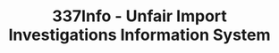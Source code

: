 ---
bigquery: https://console.cloud.google.com/bigquery?p=patents-public-data&d=usitc_investigations&page=dataset&project=sheets-management-319211
citation: US International Trade Commission 337Info Unfair Import Investigations Information
  System
contributors: US International Trade Comission
cost: None
description: US International Trade Commission 337Info Unfair Import Investigations
  Information System contains data on investigations done under Section 337. Section
  337 declares the infringement of certain statutory intellectual property rights
  and other forms of unfair competition in import trade to be unlawful practices.
  Most Section 337 investigations involve allegations of patent or registered trademark
  infringement.
documentation: FAQ and tutorial available on the site
last_edit: Mon, 04 Apr 2022 19:10:40 GMT
location: https://pubapps2.usitc.gov/337external/
maintained_by: US International Trade Comission
schema_fields: '[''teoIdDueDate'', ''trademarkNumbers'', ''investigationNo'', ''actualStartDateEvidHear'',
  ''markmanHearing'', ''currentStatus'', ''htsNumbers'', ''cafcAppeals'', ''finalIdOnViolationDue'',
  ''publication_number'', ''docketNo'', ''reportingRequirements'', ''scheduledEndDateEvidHear'',
  ''teoProceedingInvolved'', ''patentNumber'', ''gcAttorney'', ''startDateMarkmanHearing'',
  ''dateCreated'', ''internalRemand'', ''dateComplaintFiled'', ''issueDateOtherNonFinal'',
  ''teoIdIssueDate'', ''finalIdOnViolationIssue'', ''ouiiParticipation'', ''targetDate'',
  ''teoReliefGranted'', ''investigationTermDate'', ''complainant'', ''patentNumbers'',
  ''currentActiveALJ'', ''scheduledStartDateEvidHear'', ''investigationType'', ''id'',
  ''finalDetViolation'', ''invUnfairAct'', ''title'', ''actualEndDateEvidHear'', ''copyrightNumbers'',
  ''respondent'', ''endDateMarkmanHearing'', ''lastUpdated'', ''dateOfPublicationFrNotice'',
  ''aljAssigned'', ''ouiiAttorney'', ''finalDetNoViolation'']'
shortname: unfair_import_investigations
tags:
- import
- legal
- trade
timeframe: 2008-2021 (prior to 2008 downloadable as a JSON file)
title: 337Info - Unfair Import Investigations Information System
uuid: 2721f5ec-e599-4890-9265-9706719fc71e
---